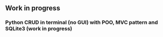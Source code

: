<h2>Work in progress</h2>
<h3>Python CRUD in terminal (no GUI) with POO, MVC pattern and SQLite3 (work in progress)</h3>

